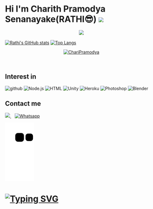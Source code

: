 # Hi I'm Charith Pramodya Senanayake(RATHI😎)&nbsp;<a href="Hey"><img src="https://raw.githubusercontent.com/TOXIC-DEVIL/TOXIC-DEVIL/TOXIC-DEVIL-OFFICIAL/media/Hi.gif" width="48px">

<p align="center">
  <img src="https://readme-typing-svg.herokuapp.com/?lines=HI!+Welcome+To+My+Github;I'm+CHARITH+SENANAYAKE+(RATHI😋)&color=F33A6A&font=Fira%20Code&center=true&width=380&height=50&duration=4000&pause=1000">
</p>

[![Rathi's GitHub stats](https://github-readme-stats.vercel.app/api?username=CharithPramodyaSenanayake&theme=cobalt)](https://github.com/anuraghazra/github-readme-stats)
[![Top Langs](https://github-readme-stats.vercel.app/api/top-langs/?username=CharithPramodyaSenanayake&theme=cobalt)](https://github.com/anuraghazra/github-readme-stats)
<br>

<p align="center"> <a href="ChariPramodya"><img width="170px" height="24" src="https://komarev.com/ghpvc/?username=ChariPramodya&label=PROFILE%20VISITORS&color=green&style=flat-square" alt="ChariPramodya" /></a> </p>

<br />
<p align="center">
 
  ## Interest in <br>
![github](https://img.shields.io/badge/GitHub-000000?style=for-the-badge&logo=GitHub&logoColor=white)
![Node.js](https://img.shields.io/badge/Node.js-43853D?style=for-the-badge&logo=node.js&logoColor=white)
![HTML](https://img.shields.io/badge/HTML-E34F26?style=for-the-badge&logo=html5&logoColor=white)
![Unity](https://img.shields.io/badge/Unity-100000?style=for-the-badge&logo=unity&logoColor=white)
![Heroku](https://img.shields.io/badge/Heroku-430098?style=for-the-badge&logo=heroku&logoColor=white)
![Photoshop](https://img.shields.io/badge/Photoshop-31A8FF?style=for-the-badge&logo=Adobe%20Photoshop&logoColor=black)
![Blender](https://img.shields.io/badge/Blender-%23F5792A.svg?style=for-the-badge&logo=blender&logoColor=white)</p>

  ## Contact me <br>
 <a href="mailto:charipramodyasenanayake@gmail.com?subject=[%20FROM%20GITHUB%20]%20Enter%20your%20subject20%here">
    <img src="https://img.shields.io/badge/Gmail-D14836?style=for-the-badge&logo=gmail&logoColor=white" />
  </a>&nbsp;&nbsp;
<a>
<a href="https://wa.me/94712448370?text=HI%20RATHI🤗" target="_blank"><img src="https://img.shields.io/badge/Whatsapp-%808080.svg?size=100&style=flat-square&logo=Whatsapp&logoColor=white" alt="Whatsapp">
</a>

![Snake animation](https://github.com/CharithPramodyaSenanayake/CharithPramodyaSenanayake/blob/output/github-contribution-grid-snake.svg)
  
# [![Typing SVG](https://readme-typing-svg.herokuapp.com?font=&color=F33A6A&center=true&lines=THANKS+FOR+Visitig+MY+GITHUB;%20;BYE✌)](https://git.io/typing-svg) 

<br>
